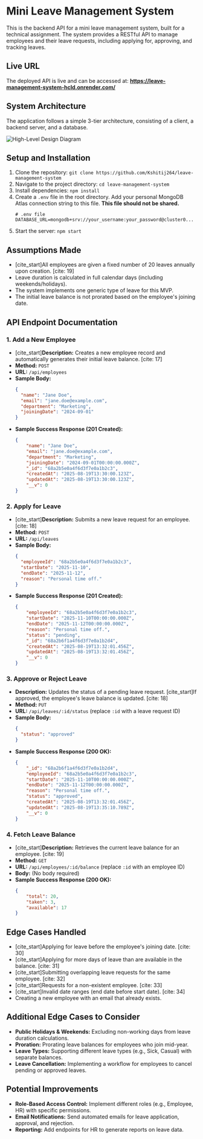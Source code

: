 # Mini Leave Management System

This is the backend API for a mini leave management system, built for a technical assignment. The system provides a RESTful API to manage employees and their leave requests, including applying for, approving, and tracking leaves.

## Live URL

The deployed API is live and can be accessed at: **https://leave-management-system-hcld.onrender.com/**

## System Architecture

The application follows a simple 3-tier architecture, consisting of a client, a backend server, and a database.

![High-Level Design Diagram](D:\Desktop\leave-management-system\hld.png)

## Setup and Installation

1.  Clone the repository: `git clone https://github.com/Kshitij264/leave-management-system`
2.  Navigate to the project directory: `cd leave-management-system`
3.  Install dependencies: `npm install`
4.  Create a `.env` file in the root directory. Add your personal MongoDB Atlas connection string to this file. **This file should not be shared.**
    ```
    # .env file
    DATABASE_URL=mongodb+srv://your_username:your_password@cluster0...
    ```
5.  Start the server: `npm start`

## Assumptions Made

* [cite_start]All employees are given a fixed number of 20 leaves annually upon creation. [cite: 19]
* Leave duration is calculated in full calendar days (including weekends/holidays).
* The system implements one generic type of leave for this MVP.
* The initial leave balance is not prorated based on the employee's joining date.

## API Endpoint Documentation

### 1. Add a New Employee
* [cite_start]**Description:** Creates a new employee record and automatically generates their initial leave balance. [cite: 17]
* **Method:** `POST`
* **URL:** `/api/employees`
* **Sample Body:**
    ```json
    {
      "name": "Jane Doe",
      "email": "jane.doe@example.com",
      "department": "Marketing",
      "joiningDate": "2024-09-01"
    }
    ```
* **Sample Success Response (201 Created):**
    ```json
    {
        "name": "Jane Doe",
        "email": "jane.doe@example.com",
        "department": "Marketing",
        "joiningDate": "2024-09-01T00:00:00.000Z",
        "_id": "68a2b5e0a4f6d3f7e0a1b2c3",
        "createdAt": "2025-08-19T13:30:00.123Z",
        "updatedAt": "2025-08-19T13:30:00.123Z",
        "__v": 0
    }
    ```

### 2. Apply for Leave
* [cite_start]**Description:** Submits a new leave request for an employee. [cite: 18]
* **Method:** `POST`
* **URL:** `/api/leaves`
* **Sample Body:**
    ```json
    {
      "employeeId": "68a2b5e0a4f6d3f7e0a1b2c3",
      "startDate": "2025-11-10",
      "endDate": "2025-11-12",
      "reason": "Personal time off."
    }
    ```
* **Sample Success Response (201 Created):**
    ```json
    {
        "employeeId": "68a2b5e0a4f6d3f7e0a1b2c3",
        "startDate": "2025-11-10T00:00:00.000Z",
        "endDate": "2025-11-12T00:00:00.000Z",
        "reason": "Personal time off.",
        "status": "pending",
        "_id": "68a2b6f1a4f6d3f7e0a1b2d4",
        "createdAt": "2025-08-19T13:32:01.456Z",
        "updatedAt": "2025-08-19T13:32:01.456Z",
        "__v": 0
    }
    ```

### 3. Approve or Reject Leave
* **Description:** Updates the status of a pending leave request. [cite_start]If approved, the employee's leave balance is updated. [cite: 18]
* **Method:** `PUT`
* **URL:** `/api/leaves/:id/status` (replace `:id` with a leave request ID)
* **Sample Body:**
    ```json
    {
      "status": "approved"
    }
    ```
* **Sample Success Response (200 OK):**
    ```json
    {
        "_id": "68a2b6f1a4f6d3f7e0a1b2d4",
        "employeeId": "68a2b5e0a4f6d3f7e0a1b2c3",
        "startDate": "2025-11-10T00:00:00.000Z",
        "endDate": "2025-11-12T00:00:00.000Z",
        "reason": "Personal time off.",
        "status": "approved",
        "createdAt": "2025-08-19T13:32:01.456Z",
        "updatedAt": "2025-08-19T13:35:10.789Z",
        "__v": 0
    }
    ```

### 4. Fetch Leave Balance
* [cite_start]**Description:** Retrieves the current leave balance for an employee. [cite: 19]
* **Method:** `GET`
* **URL:** `/api/employees/:id/balance` (replace `:id` with an employee ID)
* **Body:** (No body required)
* **Sample Success Response (200 OK):**
    ```json
    {
        "total": 20,
        "taken": 3,
        "available": 17
    }
    ```

## Edge Cases Handled

* [cite_start]Applying for leave before the employee's joining date. [cite: 30]
* [cite_start]Applying for more days of leave than are available in the balance. [cite: 31]
* [cite_start]Submitting overlapping leave requests for the same employee. [cite: 32]
* [cite_start]Requests for a non-existent employee. [cite: 33]
* [cite_start]Invalid date ranges (end date before start date). [cite: 34]
* Creating a new employee with an email that already exists.

## Additional Edge Cases to Consider

* **Public Holidays & Weekends:** Excluding non-working days from leave duration calculations.
* **Proration:** Prorating leave balances for employees who join mid-year.
* **Leave Types:** Supporting different leave types (e.g., Sick, Casual) with separate balances.
* **Leave Cancellation:** Implementing a workflow for employees to cancel pending or approved leaves.

## Potential Improvements

* **Role-Based Access Control:** Implement different roles (e.g., Employee, HR) with specific permissions.
* **Email Notifications:** Send automated emails for leave application, approval, and rejection.
* **Reporting:** Add endpoints for HR to generate reports on leave data.